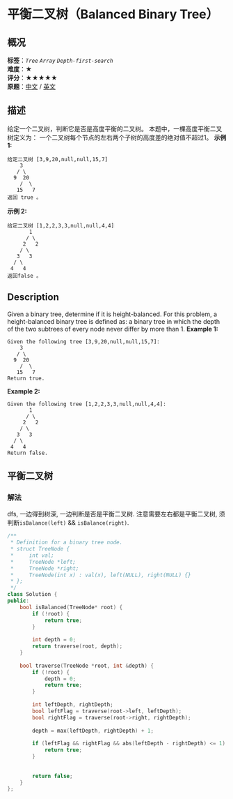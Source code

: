 # 平衡二叉树（Balanced Binary Tree）
## 概况
**标签**：*`Tree`*  *`Array`*  *`Depth-first-search`*<br>
**难度**：★<br>
**评分**：★★★★★<br>
**原题**：[中文](https://leetcode-cn.com/problems/balanced-binary-tree) / [英文](https://leetcode.com/problems/balanced-binary-tree)
## 描述
给定一个二叉树，判断它是否是高度平衡的二叉树。
本题中，一棵高度平衡二叉树定义为：
一个二叉树每个节点的左右两个子树的高度差的绝对值不超过1。
**示例 1:**
```
给定二叉树 [3,9,20,null,null,15,7]
    3
   / \
  9  20
    /  \
   15   7
返回 true 。
```
**示例 2:**
```
给定二叉树 [1,2,2,3,3,null,null,4,4]
       1
      / \
     2   2
    / \
   3   3
  / \
 4   4
返回false 。
```
## Description
Given a binary tree, determine if it is height-balanced.
For this problem, a height-balanced binary tree is defined as:
a binary tree in which the depth of the two subtrees of every node never differ by more than 1.
**Example 1:**
```
Given the following tree [3,9,20,null,null,15,7]:
    3
   / \
  9  20
    /  \
   15   7
Return true.
```
**Example 2:**
```
Given the following tree [1,2,2,3,3,null,null,4,4]:
       1
      / \
     2   2
    / \
   3   3
  / \
 4   4
Return false.
```
## 平衡二叉树
### 解法
dfs, 一边得到树深, 一边判断是否是平衡二叉树. 注意需要左右都是平衡二叉树, 须判断`isBalance(left)` && `isBalance(right)`.
```c++
/**
 * Definition for a binary tree node.
 * struct TreeNode {
 *     int val;
 *     TreeNode *left;
 *     TreeNode *right;
 *     TreeNode(int x) : val(x), left(NULL), right(NULL) {}
 * };
 */
class Solution {
public:
    bool isBalanced(TreeNode* root) {
        if (!root) {
            return true;
        }
        
        int depth = 0;
        return traverse(root, depth);
    }
    
    bool traverse(TreeNode *root, int &depth) {
        if (!root) {
            depth = 0;
            return true;
        }
        
        int leftDepth, rightDepth;
        bool leftFlag = traverse(root->left, leftDepth);
        bool rightFlag = traverse(root->right, rightDepth);
        
        depth = max(leftDepth, rightDepth) + 1;
        
        if (leftFlag && rightFlag && abs(leftDepth - rightDepth) <= 1) {
            return true;
        }
        
        
        return false;        
    }
};
```